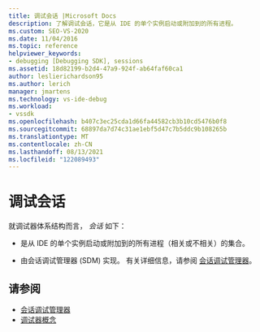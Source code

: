 ```yaml
---
title: 调试会话 |Microsoft Docs
description: 了解调试会话，它是从 IDE 的单个实例启动或附加到的所有进程。
ms.custom: SEO-VS-2020
ms.date: 11/04/2016
ms.topic: reference
helpviewer_keywords:
- debugging [Debugging SDK], sessions
ms.assetid: 18d82199-b2d4-47a9-924f-ab64faf60ca1
author: leslierichardson95
ms.author: lerich
manager: jmartens
ms.technology: vs-ide-debug
ms.workload:
- vssdk
ms.openlocfilehash: b407c3ec25cda1d66fa44582cb3b10cd5476b0f8
ms.sourcegitcommit: 68897da7d74c31ae1ebf5d47c7b5ddc9b108265b
ms.translationtype: MT
ms.contentlocale: zh-CN
ms.lasthandoff: 08/13/2021
ms.locfileid: "122089493"
---
```

# <a name="debug-session"></a>调试会话
就调试器体系结构而言， *会话* 如下：

- 是从 IDE 的单个实例启动或附加到的所有进程（相关或不相关）的集合。

- 由会话调试管理器 (SDM) 实现。 有关详细信息，请参阅 [会话调试管理器](../../extensibility/debugger/session-debug-manager.md)。

## <a name="see-also"></a>请参阅
- [会话调试管理器](../../extensibility/debugger/session-debug-manager.md)
- [调试器概念](../../extensibility/debugger/debugger-concepts.md)

